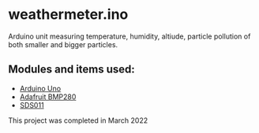 # weathermeter.ino
Arduino unit measuring temperature, humidity, altiude, particle pollution of both smaller and bigger particles.

## Modules and items used:
* [Arduino Uno](https://store.arduino.cc/products/arduino-uno-rev3-smd)
* [Adafruit BMP280](https://www.adafruit.com/product/2651)
* [SDS011](https://aqicn.org/sensor/sds011/)

This project was completed in March 2022
